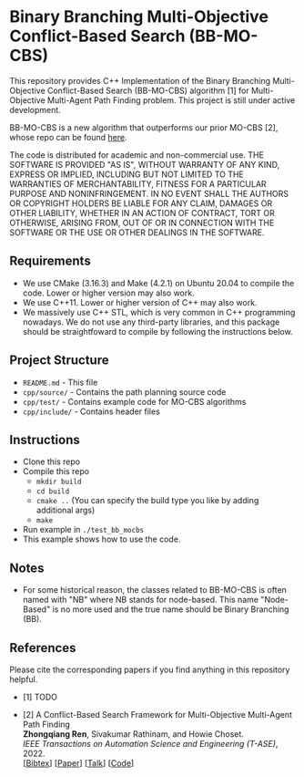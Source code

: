 # Binary Branching Multi-Objective Conflict-Based Search (BB-MO-CBS)

This repository provides C++ Implementation of the Binary Branching Multi-Objective Conflict-Based Search (BB-MO-CBS) algorithm [1] for Multi-Objective Multi-Agent Path Finding problem. This project is still under active development. 

BB-MO-CBS is a new algorithm that outperforms our prior MO-CBS [2], whose repo can be found [here](https://github.com/wonderren/public_cppmomapf).

The code is distributed for academic and non-commercial use.
THE SOFTWARE IS PROVIDED "AS IS", WITHOUT WARRANTY OF ANY KIND, EXPRESS OR
IMPLIED, INCLUDING BUT NOT LIMITED TO THE WARRANTIES OF MERCHANTABILITY,
FITNESS FOR A PARTICULAR PURPOSE AND NONINFRINGEMENT. IN NO EVENT SHALL THE
AUTHORS OR COPYRIGHT HOLDERS BE LIABLE FOR ANY CLAIM, DAMAGES OR OTHER
LIABILITY, WHETHER IN AN ACTION OF CONTRACT, TORT OR OTHERWISE, ARISING FROM,
OUT OF OR IN CONNECTION WITH THE SOFTWARE OR THE USE OR OTHER DEALINGS IN THE
SOFTWARE.

## Requirements

* We use CMake (3.16.3) and Make (4.2.1) on Ubuntu 20.04 to compile the code. Lower or higher version may also work. 
* We use C++11. Lower or higher version of C++ may also work.
* We massively use C++ STL, which is very common in C++ programming nowadays. We do not use any third-party libraries, and this package should be straightfoward to compile by following the instructions below.

## Project Structure

* `README.md` - This file
* `cpp/source/` - Contains the path planning source code
* `cpp/test/` - Contains example code for MO-CBS algorithms
* `cpp/include/` - Contains header files

## Instructions

* Clone this repo
* Compile this repo
  * `mkdir build`
  * `cd build`
  * `cmake ..` (You can specify the build type you like by adding additional args)
  * `make`
* Run example in `./test_bb_mocbs `
* This example shows how to use the code.

## Notes

* For some historical reason, the classes related to BB-MO-CBS is often named with "NB" where NB stands for node-based. This name "Node-Based" is no more used and the true name should be Binary Branching (BB).

## References

Please cite the corresponding papers if you find anything in this repository helpful.

* [1] TODO

* [2] A Conflict-Based Search Framework for Multi-Objective Multi-Agent Path Finding\
	**Zhongqiang Ren**, Sivakumar Rathinam, and Howie Choset.\
	<i>IEEE Transactions on Automation Science and Engineering (T-ASE)</i>, 2022.\
[[Bibtex](https://wonderren.github.io/files/bibtex_ren21mocbs_tase.txt)]
[[Paper](https://wonderren.github.io/files/ren22_mocbs_tase_final.pdf)]
[[Talk](https://youtu.be/KI-BVhsjg0I)]
[[Code](https://github.com/wonderren/public_cppmomapf)]

